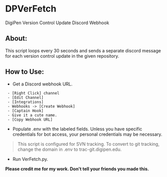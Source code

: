 # DPVerFetch
DigiPen Version Control Update Discord Webhook

## About:
This script loops every 30 seconds and sends a separate discord message for each version control update in the given repository.

## How to Use:
- Get a Discord webhook URL.
```
 - [Right Click] channel
 - [Edit Channel]
 - [Integrations]
 - Webhooks -> [Create Webhook]
 - [Captain Hook]
 - Give it a cute name.
 - [Copy Webhook URL]
```
- Populate .env with the labeled fields. Unless you have specific credentials for bot access, your personal credentials may be necessary.
> This script is configured for SVN tracking. To convert to git tracking, change the domain in .env to trac-git.digipen.edu.
- Run VerFetch.py.

**Please credit me for my work. Don't tell your friends you made this.**
